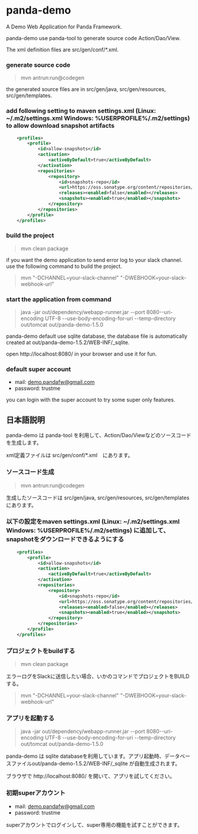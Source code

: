 panda-demo
==========

A Demo Web Application for Panda Framework.

panda-demo use panda-tool to generate source code Action/Dao/View.

The xml definition files are src/gen/conf/*.xml.

### generate source code

> mvn antrun:run@codegen

the generated source files are in src/gen/java, src/gen/resources, src/gen/templates.

### add following setting to maven settings.xml (Linux: ~/.m2/settings.xml  Windows: %USERPROFILE%/.m2/settings) to allow download snapshot artifacts

```xml
	<profiles>
		<profile>
			<id>allow-snapshots</id>
			<activation>
				<activeByDefault>true</activeByDefault>
			</activation>
			<repositories>
				<repository>
					<id>snapshots-repo</id>
					<url>https://oss.sonatype.org/content/repositories/snapshots</url>
					<releases><enabled>false</enabled></releases>
					<snapshots><enabled>true</enabled></snapshots>
				</repository>
			</repositories>
		</profile>
	</profiles>
```

### build the project

> mvn clean package

if you want the demo application to send error log to your slack channel. use the following command to build the project.

> mvn "-DCHANNEL=your-slack-channel" "-DWEBHOOK=your-slack-webhook-url" 


### start the application from command

> java -jar out/dependency/webapp-runner.jar --port 8080--uri-encoding UTF-8 --use-body-encoding-for-uri --temp-directory out/tomcat out/panda-demo-1.5.0

panda-demo default use sqlite database, the database file is automatically created at out/panda-demo-1.5.2/WEB-INF/_sqlite.

open http://localhost:8080/ in your browser and use it for fun.


### default super account

 - mail: demo.pandafw@gmail.com
 - password: trustme

you can login with the super account to try some super only features.


## 日本語説明

panda-demo は panda-tool を利用して、Action/Dao/Viewなどのソースコードを生成します。

xml定義ファイルは src/gen/conf/*.xml　にあります。

### ソースコード生成

> mvn antrun:run@codegen

生成したソースコードは src/gen/java, src/gen/resources, src/gen/templates　にあります。

### 以下の設定をmaven settings.xml (Linux: ~/.m2/settings.xml  Windows: %USERPROFILE%/.m2/settings) に追加して、snapshotをダウンロードできるようにする

```xml
	<profiles>
		<profile>
			<id>allow-snapshots</id>
			<activation>
				<activeByDefault>true</activeByDefault>
			</activation>
			<repositories>
				<repository>
					<id>snapshots-repo</id>
					<url>https://oss.sonatype.org/content/repositories/snapshots</url>
					<releases><enabled>false</enabled></releases>
					<snapshots><enabled>true</enabled></snapshots>
				</repository>
			</repositories>
		</profile>
	</profiles>
```

### プロジェクトをbuildする

> mvn clean package

エラーログをSlackに送信したい場合、いかのコマンドでプロジェクトをBUILDする。

> mvn "-DCHANNEL=your-slack-channel" "-DWEBHOOK=your-slack-webhook-url" 


### アプリを起動する

> java -jar out/dependency/webapp-runner.jar --port 8080--uri-encoding UTF-8 --use-body-encoding-for-uri --temp-directory out/tomcat out/panda-demo-1.5.0

panda-demo は sqlite databaseを利用しています。アプリ起動時、データベースファイルout/panda-demo-1.5.2/WEB-INF/_sqlite が自動生成されます。

ブラウザで http://localhost:8080/ を開いて、アプリを試してください。


### 初期superアカウント

 - mail: demo.pandafw@gmail.com
 - password: trustme

superアカウントでログインして、super専用の機能を試すことができます。


